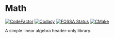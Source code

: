 # Math

[![CodeFactor](https://www.codefactor.io/repository/github/shenmian/math/badge)](https://www.codefactor.io/repository/github/shenmian/math)
[![Codacy](https://app.codacy.com/project/badge/Grade/c527e3f77b3e498a97ac955e9447537c)](https://www.codacy.com/gh/ShenMian/Math/dashboard?utm_source=github.com&amp;utm_medium=referral&amp;utm_content=ShenMian/Math&amp;utm_campaign=Badge_Grade)
[![FOSSA Status](https://app.fossa.com/api/projects/git%2Bgithub.com%2FShenMian%2FMath.svg?type=shield)](https://app.fossa.com/projects/git%2Bgithub.com%2FShenMian%2FMath?ref=badge_shield)
[![CMake](https://github.com/ShenMian/Math/actions/workflows/cmake.yml/badge.svg?branch=main)](https://github.com/ShenMian/Math/actions/workflows/cmake.yml)

A simple linear algebra header-only library.
